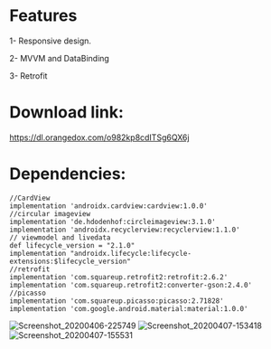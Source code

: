 # Features
1- Responsive design.

2- MVVM and DataBinding

3- Retrofit

# Download link:
https://dl.orangedox.com/o982kp8cdITSg6QX6j
# Dependencies:
```
//CardView 
implementation 'androidx.cardview:cardview:1.0.0'
//circular imageview
implementation 'de.hdodenhof:circleimageview:3.1.0'
implementation 'androidx.recyclerview:recyclerview:1.1.0'
// viewmodel and livedata
def lifecycle_version = "2.1.0"
implementation "androidx.lifecycle:lifecycle-extensions:$lifecycle_version"
//retrofit 
implementation 'com.squareup.retrofit2:retrofit:2.6.2' 
implementation 'com.squareup.retrofit2:converter-gson:2.4.0'
//picasso 
implementation 'com.squareup.picasso:picasso:2.71828'
implementation 'com.google.android.material:material:1.0.0'
```
![Screenshot_20200406-225749](https://user-images.githubusercontent.com/38887148/78686139-fbca9d80-78f2-11ea-9aeb-f99369d5fb1f.jpg)
![Screenshot_20200407-153418](https://user-images.githubusercontent.com/38887148/78686531-74315e80-78f3-11ea-811c-0d5f24351a1e.jpg)
![Screenshot_20200407-155531](https://user-images.githubusercontent.com/38887148/78686427-49dfa100-78f3-11ea-8dce-cdcd92711109.jpg)
